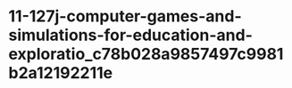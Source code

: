 # 11-127j-computer-games-and-simulations-for-education-and-exploratio_c78b028a9857497c9981b2a12192211e